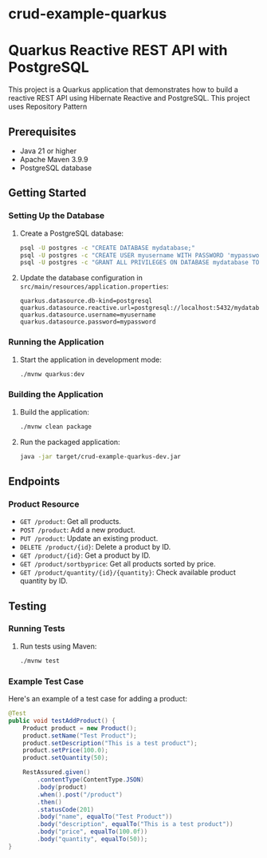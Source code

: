 # crud-example-quarkus
# Quarkus Reactive REST API with PostgreSQL

This project is a Quarkus application that demonstrates how to build a reactive REST API using Hibernate Reactive and PostgreSQL. This project uses Repository Pattern

## Prerequisites

- Java 21 or higher
- Apache Maven 3.9.9
- PostgreSQL database

## Getting Started

### Setting Up the Database

1. Create a PostgreSQL database:
    ```sh
    psql -U postgres -c "CREATE DATABASE mydatabase;"
    psql -U postgres -c "CREATE USER myusername WITH PASSWORD 'mypassword';"
    psql -U postgres -c "GRANT ALL PRIVILEGES ON DATABASE mydatabase TO myusername;"
    ```

2. Update the database configuration in `src/main/resources/application.properties`:
    ```properties
    quarkus.datasource.db-kind=postgresql
    quarkus.datasource.reactive.url=postgresql://localhost:5432/mydatabase
    quarkus.datasource.username=myusername
    quarkus.datasource.password=mypassword
    ```

### Running the Application

1. Start the application in development mode:
    ```sh
    ./mvnw quarkus:dev
    ```

### Building the Application

1. Build the application:
    ```sh
    ./mvnw clean package
    ```

2. Run the packaged application:
    ```sh
    java -jar target/crud-example-quarkus-dev.jar
    ```

## Endpoints

### Product Resource

- `GET /product`: Get all products.
- `POST /product`: Add a new product.
- `PUT /product`: Update an existing product.
- `DELETE /product/{id}`: Delete a product by ID.
- `GET /product/{id}`: Get a product by ID.
- `GET /product/sortbyprice`: Get all products sorted by price.
- `GET /product/quantity/{id}/{quantity}`: Check available product quantity by ID.

## Testing

### Running Tests

1. Run tests using Maven:
    ```sh
    ./mvnw test
    ```

### Example Test Case

Here's an example of a test case for adding a product:

```java
@Test
public void testAddProduct() {
    Product product = new Product();
    product.setName("Test Product");
    product.setDescription("This is a test product");
    product.setPrice(100.0);
    product.setQuantity(50);

    RestAssured.given()
        .contentType(ContentType.JSON)
        .body(product)
        .when().post("/product")
        .then()
        .statusCode(201)
        .body("name", equalTo("Test Product"))
        .body("description", equalTo("This is a test product"))
        .body("price", equalTo(100.0f))
        .body("quantity", equalTo(50));
}


